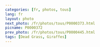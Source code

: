 ```yaml
---
categories: [fr, photos, tous]
lang: fr
layout: photo
next_photo: /fr/photos/tous/P0000373.html
picname: P0000372
prev_photo: /fr/photos/tous/P0000445.html
tags: [Dead Grass, Giraffes]
---
```

